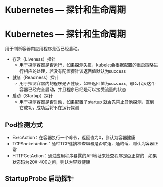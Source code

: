 # Kubernetes — 探针和生命周期

# Kubernetes — 探针和生命周期
用于判断容器内应用程序是否已经启动。
- 存活（Liveness）探针
    - 用于探测容器是否运行，如果探测失败，kubelet会根据配置的重启策略进行相应的处理，若没有配置探针该返回值默认为success
- 就绪（Readiness）探针
    - 用于探测容器内的程序是否健康，如果返回值为success，那么代表这个容器已经完全启动，并且程序已经是可以接受流量的状态
- 启动（Startup）探针
    - 用于探测容器是否启动，如果配置了startup 就会先禁止其他探测，直到它成功，成功后将不在运行探测

## Pod检测方式
- ExecAction：在容器执行一个命令，返回值为0，则认为容器健康
- TCPSocketAction：通过TCP连接检查容器是否联通，通的话，则认为容器正常
- HTTPGetAction：通过应用程序暴露的API地址来检查程序是否正常的，如果状态码为200-400之间，则认为容器健康

## StartupProbe 启动探针

